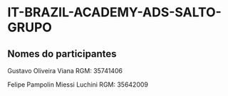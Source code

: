 # IT-BRAZIL-ACADEMY-ADS-SALTO-GRUPO

## Nomes do participantes

<p>Gustavo Oliveira Viana RGM: 35741406</p>
<p>Felipe Pampolin Miessi Luchini RGM: 35642009</p> 
